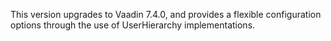 This version upgrades to Vaadin 7.4.0, and provides a flexible configuration options through the use of UserHierarchy implementations.